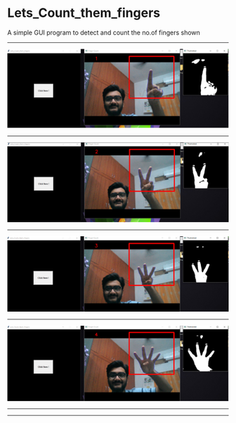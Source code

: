 # Lets_Count_them_fingers

A simple GUI program to detect and count the no.of fingers shown

---------------------------------------------------------------------------------------------------------------------------------------

![](fingers_pics/1.png)

----------------------------------------------------------------------------------------------------------------------------------------

![](fingers_pics/2.png)

----------------------------------------------------------------------------------------------------------------------------------------

![](fingers_pics/3.png)

----------------------------------------------------------------------------------------------------------------------------------------

![](fingers_pics/4.png)

----------------------------------------------------------------------------------------------------------------------------------------


----------------------------------------------------------------------------------------------------------------------------------------




















